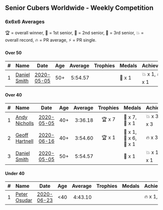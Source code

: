 ## Senior Cubers Worldwide - Weekly Competition
### 6x6x6 Averages

🏆 = overall winner, 🥇 = 1st senior, 🥈 = 2nd senior, 🥉 = 3rd senior, 💥 = overall record, 🔥 = PR average, ⚡ = PR single.

#### Over 50

| # | Name | Date | Age | Average | Trophies | Medals | Achievements | Video |
| :--: | :-- | :--: | :--: | --: | :--: | :-- | :-- | :-- |
| 1 | [Daniel Smith](../../persons/daniel_smith/666.md) | [2020-05-05](2020-05-05.md) | 50+ | 5:54.57 |  | 🥈 x 1 | 💥 x 1, 🔥 x 1, ⚡ x 1 | [Link](https://www.facebook.com/events/557526585195168/permalink/562187611395732/) |

#### Over 40

| # | Name | Date | Age | Average | Trophies | Medals | Achievements | Video |
| :--: | :-- | :--: | :--: | --: | :--: | :-- | :-- | :-- |
| 1 | [Andy Nicholls](../../persons/andy_nicholls/666.md) | [2020-05-05](2020-05-05.md) | 40+ | 3:36.18 | 🏆 x 7 | 🥇 x 7, 🥈 x 1 | 💥 x 3, 🔥 x 1, ⚡ x 3 | [Link](https://www.facebook.com/events/557526585195168/permalink/558595331754960/) |
| 2 | [Geoff Hartnell](../../persons/geoff_hartnell/666.md) | [2020-06-16](2020-06-16.md) | 40+ | 3:54.60 | 🏆 x 1 | 🥇 x 1, 🥈 x 6, 🥉 x 1 | 🔥 x 3, ⚡ x 2 | [Link](https://www.facebook.com/events/256188575607890/permalink/257143898845691/) |
| 3 | [Daniel Smith](../../persons/daniel_smith/666.md) | [2020-05-05](2020-05-05.md) | 50+ | 5:54.57 |  | 🥈 x 1 | 💥 x 1, 🔥 x 1, ⚡ x 1 | [Link](https://www.facebook.com/events/557526585195168/permalink/562187611395732/) |

#### Under 40

| # | Name | Date | Age | Average | Trophies | Medals | Achievements | Video |
| :--: | :-- | :--: | :--: | --: | :--: | :-- | :-- | :-- |
| 1 | [Peter Osudar](../../persons/peter_osudar/666.md) | [2020-06-23](2020-06-23.md) | <40 | 4:43.10 |  |  | 🔥 x 1, ⚡ x 1 | [Link](https://www.facebook.com/events/268636114456043/permalink/276193687033619/) |


<!-- Global site tag (gtag.js) - Google Analytics -->
<script async src="https://www.googletagmanager.com/gtag/js?id=UA-86348435-3"></script>
<script>window.dataLayer = window.dataLayer || []; function gtag() {dataLayer.push(arguments);} gtag('js', new Date()); gtag('config', 'UA-86348435-3');</script>
